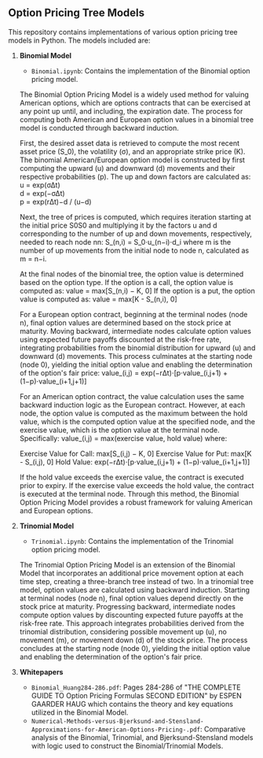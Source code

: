 ## Option Pricing Tree Models
This repository contains implementations of various option pricing tree models in Python. The models included are:

1. **Binomial Model**
   - `Binomial.ipynb`: Contains the implementation of the Binomial option pricing model. <br/> 

   The Binomial Option Pricing Model is a widely used method for valuing American options, which are options contracts that can be exercised at any point up until, and including, the expiration date. The process for computing both       American and European option values in a binomial tree model is conducted through backward induction. <br/> 

   First, the desired asset data is retrieved to compute the most recent asset price (S_0), the volatility (σ), and an appropriate strike price (K). The binomial American/European option model is constructed by first computing the       upward (u) and downward (d) movements and their respective probabilities (p). The up and down factors are calculated as: <br/> 
      u = exp⁡(σΔt) <br/> 
      d = exp⁡(−σΔt) <br/> 
      p = exp⁡(rΔt)−d / (u−d) <br/> 

   Next, the tree of prices is computed, which requires iteration starting at the initial price S0S0​ and multiplying it by the factors u and d corresponding to the number of up and down movements, respectively, needed to reach node      nn:
      S_(n,i) = S_0⋅u_(n−i)⋅d_i 
   where m is the number of up movements from the initial node to node n, calculated as m = n−i.

   At the final nodes of the binomial tree, the option value is determined based on the option type. If the option is a call, the option value is computed as:
      value = max⁡[S_(n,i) − K, 0]
   If the option is a put, the option value is computed as:
      value = max⁡[K - S_(n,i), 0]

   For a European option contract, beginning at the terminal nodes (node n), final option values are determined based on the stock price at maturity. Moving backward, intermediate nodes calculate option values using expected future    payoffs discounted at the risk-free rate, integrating probabilities from the binomial distribution for upward (u) and downward (d) movements. This process culminates at the starting node (node 0), yielding the initial option          value and enabling the determination of the option's fair price:
      value_(i,j) = exp⁡(−rΔt)⋅[p⋅value_(i,j+1) + (1−p)⋅value_(i+1,j+1)]

   For an American option contract, the value calculation uses the same backward induction logic as the European contract. However, at each node, the option value is computed as the maximum between the hold value, which is the           computed option value at the specified node, and the exercise value, which is the option value at the terminal node. Specifically:
   value_(i,j) = max⁡(exercise value, hold value)
   where:

    Exercise Value for Call: max⁡[S_(i,j) − K, 0]
    Exercise Value for Put: max⁡[K - S_(i,j), 0]
    Hold Value: exp⁡(−rΔt)⋅[p⋅value_(i,j+1) + (1−p)⋅value_(i+1,j+1)]

   If the hold value exceeds the exercise value, the contract is executed prior to expiry. If the exercise value exceeds the hold value, the contract is executed at the terminal node. Through this method, the Binomial Option Pricing     Model provides a robust framework for valuing American and European options.

2. **Trinomial Model**
   - `Trinomial.ipynb`: Contains the implementation of the Trinomial option pricing model.

   The Trinomial Option Pricing Model is an extension of the Binomial Model that incorporates an additional price movement option at each time step, creating a three-branch tree instead of two. In a trinomial tree model, option values are calculated using backward induction. Starting at terminal nodes (node n), final option values depend directly on the stock price at maturity. Progressing backward, intermediate nodes compute option values by discounting expected future payoffs at the risk-free rate. This approach integrates probabilities derived from the trinomial distribution, considering possible movement up (u), no movement (m), or movement down (d) of the stock price. The process concludes at the starting node (node 0), yielding the initial option value and enabling the determination of the option's fair price.

3. **Whitepapers**
   - `Binomial_Huang284-286.pdf`: Pages 284-286 of "THE COMPLETE GUIDE TO Option Pricing Formulas SECOND EDITION" by ESPEN GAARDER HAUG which contains the theory and key equations utilized in the Binomial Model.
   - `Numerical-Methods-versus-Bjerksund-and-Stensland-Approximations-for-American-Options-Pricing-.pdf`: Comparative analysis of the Binomial, Trinomial, and Bjerksund-Stensland models with logic used to construct the Binomial/Trinomial Models.
